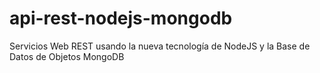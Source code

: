 # api-rest-nodejs-mongodb
Servicios Web REST usando la nueva tecnología de NodeJS y la Base de Datos de Objetos MongoDB
